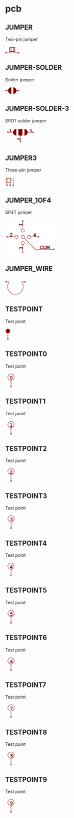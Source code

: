 # pcb

## JUMPER
Two-pin jumper

![JUMPER__1__1](/images/pcb__JUMPER__1__1.png?raw=true) 

## JUMPER-SOLDER
Solder jumper

![JUMPER-SOLDER__1__1](/images/pcb__JUMPER-SOLDER__1__1.png?raw=true) 

## JUMPER-SOLDER-3
SPDT solder jumper

![JUMPER-SOLDER-3__1__1](/images/pcb__JUMPER-SOLDER-3__1__1.png?raw=true) 

## JUMPER3
Three-pin jumper

![JUMPER3__1__1](/images/pcb__JUMPER3__1__1.png?raw=true) 

## JUMPER_1OF4
SP4T jumper

![JUMPER_1OF4__1__1](/images/pcb__JUMPER_1OF4__1__1.png?raw=true) 

## JUMPER_WIRE
![JUMPER_WIRE__1__1](/images/pcb__JUMPER_WIRE__1__1.png?raw=true) 

## TESTPOINT
Test point

![TESTPOINT__1__1](/images/pcb__TESTPOINT__1__1.png?raw=true) 

## TESTPOINT0
Test point

![TESTPOINT0__1__1](/images/pcb__TESTPOINT0__1__1.png?raw=true) 

## TESTPOINT1
Test point

![TESTPOINT1__1__1](/images/pcb__TESTPOINT1__1__1.png?raw=true) 

## TESTPOINT2
Test point

![TESTPOINT2__1__1](/images/pcb__TESTPOINT2__1__1.png?raw=true) 

## TESTPOINT3
Test point

![TESTPOINT3__1__1](/images/pcb__TESTPOINT3__1__1.png?raw=true) 

## TESTPOINT4
Test point

![TESTPOINT4__1__1](/images/pcb__TESTPOINT4__1__1.png?raw=true) 

## TESTPOINT5
Test point

![TESTPOINT5__1__1](/images/pcb__TESTPOINT5__1__1.png?raw=true) 

## TESTPOINT6
Test point

![TESTPOINT6__1__1](/images/pcb__TESTPOINT6__1__1.png?raw=true) 

## TESTPOINT7
Test point

![TESTPOINT7__1__1](/images/pcb__TESTPOINT7__1__1.png?raw=true) 

## TESTPOINT8
Test point

![TESTPOINT8__1__1](/images/pcb__TESTPOINT8__1__1.png?raw=true) 

## TESTPOINT9
Test point

![TESTPOINT9__1__1](/images/pcb__TESTPOINT9__1__1.png?raw=true) 

